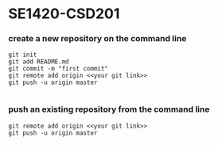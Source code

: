 # SE1420-CSD201

###  create a new repository on the command line



```
git init
git add README.md
git commit -m "first commit"
git remote add origin <<your git link>>
git push -u origin master
                
```

### push an existing repository from the command line



```
git remote add origin <<your git link>>
git push -u origin master
```
